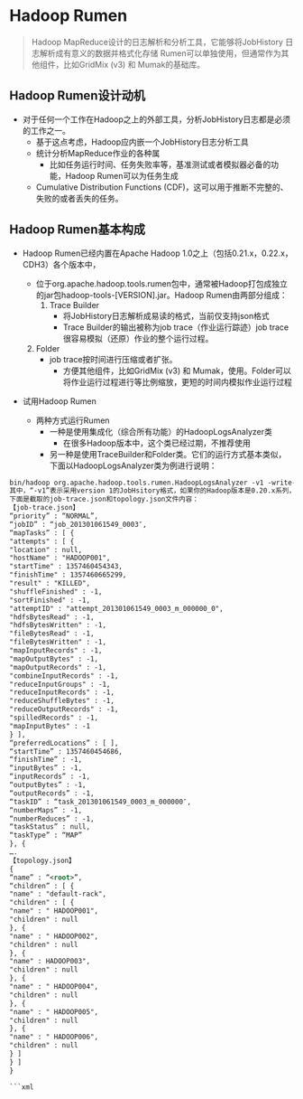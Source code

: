 # Hadoop Rumen
>Hadoop MapReduce设计的日志解析和分析工具，它能够将JobHistory 日志解析成有意义的数据并格式化存储
Rumen可以单独使用，但通常作为其他组件，比如GridMix (v3) 和 Mumak的基础库。

## Hadoop Rumen设计动机

* 对于任何一个工作在Hadoop之上的外部工具，分析JobHistory日志都是必须的工作之一。
	* 基于这点考虑，Hadoop应内嵌一个JobHistory日志分析工具
	* 统计分析MapReduce作业的各种属
		* 比如任务运行时间、任务失败率等，基准测试或者模拟器必备的功能，Hadoop Rumen可以为任务生成
	* Cumulative Distribution Functions (CDF)，这可以用于推断不完整的、失败的或者丢失的任务。

## Hadoop Rumen基本构成

* Hadoop Rumen已经内置在Apache Hadoop 1.0之上（包括0.21.x，0.22.x，CDH3）各个版本中，
	* 位于org.apache.hadoop.tools.rumen包中，通常被Hadoop打包成独立的jar包hadoop-tools-[VERSION].jar。Hadoop Rumen由两部分组成：
		1. Trace Builder
			* 将JobHistory日志解析成易读的格式，当前仅支持json格式
			* Trace Builder的输出被称为job trace（作业运行踪迹）job trace很容易模拟（还原）作业的整个运行过程。

	2. Folder
		* job trace按时间进行压缩或者扩张。
			* 方便其他组件，比如GridMix (v3) 和 Mumak，使用。Folder可以将作业运行过程进行等比例缩放，更短的时间内模拟作业运行过程


* 试用Hadoop Rumen
	* 两种方式运行Rumen
		* 一种是使用集成化（综合所有功能）的HadoopLogsAnalyzer类
			* 在很多Hadoop版本中，这个类已经过期，不推荐使用
		* 另一种是使用TraceBuilder和Folder类。它们的运行方式基本类似，下面以HadoopLogsAnalyzer类为例进行说明：


```xml
bin/hadoop org.apache.hadoop.tools.rumen.HadoopLogsAnalyzer -v1 -write-job-trace file:///tmp/job-trace.json -write-topology file:///tmp/topology.json file:///software/hadoop/logs/history/done/
其中，“-v1”表示采用version 1的JobHsitory格式，如果你的Hadoop版本是0.20.x系列，则需要加这个参数，“-write-job-trace”是输出的job trace存放位置，“-write-topology”是拓扑结构存放位置，Rumen能够通过分析JobHistory中所有文件得到Hadoop集群的拓扑结构。最后一项紧跟你的JobHistory 中done目录存放位置，一般在${HDOOP_LOG}/history/done中，如果在本地磁盘，则需在目录前加前缀file://，如果在HDFS上需在目录前加前缀“hdfs://”。
下面是截取的job-trace.json和topology.json文件内容：
【job-trace.json】
“priority” : “NORMAL”,
“jobID” : “job_201301061549_0003″,
“mapTasks” : [ {
"attempts" : [ {
"location" : null,
"hostName" : "HADOOP001",
"startTime" : 1357460454343,
"finishTime" : 1357460665299,
"result" : "KILLED",
"shuffleFinished" : -1,
"sortFinished" : -1,
"attemptID" : "attempt_201301061549_0003_m_000000_0",
"hdfsBytesRead" : -1,
"hdfsBytesWritten" : -1,
"fileBytesRead" : -1,
"fileBytesWritten" : -1,
"mapInputRecords" : -1,
"mapOutputBytes" : -1,
"mapOutputRecords" : -1,
"combineInputRecords" : -1,
"reduceInputGroups" : -1,
"reduceInputRecords" : -1,
"reduceShuffleBytes" : -1,
"reduceOutputRecords" : -1,
"spilledRecords" : -1,
"mapInputBytes" : -1
} ],
“preferredLocations” : [ ],
“startTime” : 1357460454686,
“finishTime” : -1,
“inputBytes” : -1,
“inputRecords” : -1,
“outputBytes” : -1,
“outputRecords” : -1,
“taskID” : “task_201301061549_0003_m_000000″,
“numberMaps” : -1,
“numberReduces” : -1,
“taskStatus” : null,
“taskType” : “MAP”
}, {
….
【topology.json】
{
“name” : “<root>”,
“children” : [ {
"name" : "default-rack",
"children" : [ {
"name" : " HADOOP001",
"children" : null
}, {
"name" : " HADOOP002",
"children" : null
}, {
"name" : HADOOP003",
"children" : null
}, {
"name" : " HADOOP004",
"children" : null
}, {
"name" : " HADOOP005",
"children" : null
}, {
"name" : " HADOOP006",
"children" : null
} ]
} ]
}

```xml
